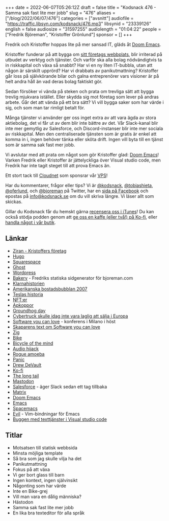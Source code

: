 +++
date = 2022-06-07T05:26:12Z
draft = false
title = "Kodsnack 476 - Samma sak fast lite mer jobb"
slug = "476"
aliases = ["/blog/2022/06/07/476"]
categories = ["avsnitt"]
audiofile = "https://traffic.libsyn.com/kodsnack/476.mp3"
libsynid = "23339126"
english = false
audiosize = "31597255"
audiolength = "01:04:22"
people = ["Fredrik Björeman", "Kristoffer Grönlund"]
sponsor = []
+++

Fredrik och Kristoffer hoppas lite på mer sansad IT, gläds åt [Doom Emacs](https://github.com/doomemacs/doomemacs).

Kristoffer funderar på att bygga om [sitt företags webbplats](https://ziran.se/), blir irriterad på utbudet av verktyg och tjänster. Och varför ska alla bolag nödvändigtvis ta in riskkapital och växa så snabbt? Har vi en ny liten IT-bubbla, utan att någon är särskilt upprörd? Har vi drabbats av panikutmattning? Kristoffer går loss på självkörande bilar och galna entreprenörer vars visioner är på helt andra håll än vad deras bolag faktiskt gör.

Sedan försöker vi vända på steken och prata om trevliga sätt att bygga trevlig mjukvara istället. Eller skydda sig mot företag som lever på andras arbete. Går det att vända på ett bra sätt? Vi vill bygga saker som har värde i sig, och som man tar rimligt betalt för.

Många tjänster vi använder ger oss inget extra av att vara ägda av stora aktiebolag, det vi får ut av dem blir inte bättre av det. Vår Slack-kanal blir inte mer gemytlig av Salesforce, och Discord-instanser blir inte mer sociala av riskkapital. Men den centraliserade tjänsten som är gratis är enkel att komma in i, ingen behöver tänka eller sköta drift. Ingen vill byta till en tjänst som är samma sak fast mer jobb.

Vi avslutar med att prata om något som gör Kristoffer glad: [Doom Emacs](https://github.com/doomemacs/doomemacs)! Varken Fredrik eller Kristoffer är jättelyckliga över Visual studio code, men Fredrik har inte tagit steget till att prova Emacs än.

Ett stort tack till [Cloudnet](https://www.cloudnet.se) som sponsrar vår [VPS](https://en.wikipedia.org/wiki/Virtual_private_server)!

Har du kommentarer, frågor eller tips? Vi är [@kodsnack](https://www.twitter.com/kodsnack), [@tobiashieta](https://www.twitter.com/tobiashieta), [@oferlund](https://www.twitter.com/oferlund), och [@bjoreman](https://www.twitter.com/bjoreman) på Twitter, har en [sida på Facebook](https://www.facebook.com/kodsnack) och epostas på [info@kodsnack.se](mailto:info@kodsnack.se) om du vill skriva längre. Vi läser allt som skickas.

Gillar du Kodsnack får du hemskt gärna [recensera oss i iTunes](https://itunes.apple.com/se/podcast/kodsnack/id561631498?l=en)! Du kan också stödja podden genom att <a href="https://ko-fi.com/kodsnack" rel="payment">ge oss en kaffe (eller två!) på Ko-fi</a>, eller [handla något i vår butik](https://shop.spreadshirt.se/kodsnack/).

## Länkar ##
* [Ziran - Kristoffers företag](https://ziran.se/)
* [Hugo](https://gohugo.io/)
* [Squarespace](https://en.wikipedia.org/wiki/Squarespace)
* [Ghost](https://ghost.org/)
* [Wordpress](https://en.wikipedia.org/wiki/WordPress)
* [Bakery](https://github.com/bjoreman/bakery) - Fredriks statiska sidgenerator för bjoreman.com
* [Klarnahistorien](https://blog.pragmaticengineer.com/layoffs-at-klarna/)
* [Amerikanska bostadsbubblan 2007](https://en.wikipedia.org/wiki/Subprime_mortgage_crisis)
* [Teslas historia](https://en.wikipedia.org/wiki/History_of_Tesla,_Inc.)
* [NFT:er](https://en.wikipedia.org/wiki/Non-fungible_token)
* [Apkoppor](https://en.wikipedia.org/wiki/Monkeypox)
* [Groundhog day](https://en.wikipedia.org/wiki/Groundhog_Day)
* [Cybertruck skulle idag inte vara laglig att sälja i Europa](https://www.motoringresearch.com/car-news/tesla-cybertruck-not-legal-europe/)
* [Software you can love](https://sycl.it/) - konferens i Milano i höst
* [Skaparens text om Software you can love](https://kristoff.it/blog/software-you-can-love/)
* [Zig](https://en.wikipedia.org/wiki/Zig_%28programming_language%29)
* [Bike](https://hogbaysoftware.netlify.app/bike/)
* [Bicycle of the mind](https://www.youtube.com/watch?v=KmuP8gsgWb8)
* [Audio hijack](https://www.rogueamoeba.com/audiohijack/)
* [Rogue amoeba](https://www.rogueamoeba.com/company/)
* [Panic](https://panic.com/)
* [Drew DeVault](https://drewdevault.com/)
* [Ko-fi](https://ko-fi.com/)
* [The long tail](https://en.wikipedia.org/wiki/Long_tail)
* [Mastodon](https://en.wikipedia.org/wiki/Mastodon_%28software%29)
* [Salesforce](https://en.wikipedia.org/wiki/Salesforce) - äger Slack sedan ett tag tillbaka
* [Matrix](https://en.wikipedia.org/wiki/Matrix_%28protocol%29)
* [Doom Emacs](https://github.com/doomemacs/doomemacs)
* [Emacs](https://en.wikipedia.org/wiki/Emacs)
* [Spacemacs](https://www.spacemacs.org/)
* [Evil](https://github.com/emacs-evil/evil) - Vim-bindningar för Emacs
* [Buggen med texttjänster i Visual studio code](https://github.com/microsoft/vscode/issues/27799)

## Titlar ##
* Motsatsen till statisk webbsida
* Minsta möjliga template
* Så bra som jag skulle vilja ha det
* Panikutmattning
* Fokus på att växa
* Vi ger bort glass till barn
* Ingen kontext, ingen självinsikt
* Någonting som har värde
* Inte en Bike-grej
* Vill man vara en dålig människa?
* Hästodon
* Samma sak fast lite mer jobb
* En lika bra texteditor för alla språk